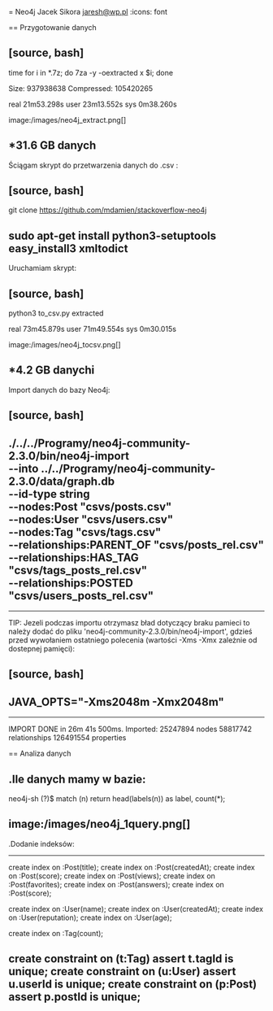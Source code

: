 = Neo4j 
Jacek Sikora <jaresh@wp.pl>
:icons: font

== Przygotowanie danych

[source, bash]
----
time for i in *.7z; do 7za -y -oextracted x $i; done

Size:       937938638
Compressed: 105420265

real	21m53.298s
user	23m13.552s
sys		0m38.260s

image:/images/neo4j_extract.png[]

*31.6 GB danych
----

Ściągam skrypt do przetwarzenia danych do .csv : 

[source, bash]
----
git clone https://github.com/mdamien/stackoverflow-neo4j

sudo apt-get install python3-setuptools
easy_install3 xmltodict
----

Uruchamiam skrypt:

[source, bash]
----
python3 to_csv.py extracted

real	73m45.879s
user	71m49.554s
sys	0m30.015s

image:/images/neo4j_tocsv.png[]

*4.2 GB danychi
----

Import danych do bazy Neo4j:

[source, bash]
----
./../../Programy/neo4j-community-2.3.0/bin/neo4j-import \
--into ../../Programy/neo4j-community-2.3.0/data/graph.db \
--id-type string \
--nodes:Post "csvs/posts.csv" \
--nodes:User "csvs/users.csv" \
--nodes:Tag "csvs/tags.csv" \
--relationships:PARENT_OF "csvs/posts_rel.csv" \
--relationships:HAS_TAG "csvs/tags_posts_rel.csv" \
--relationships:POSTED "csvs/users_posts_rel.csv"
----

----
TIP: 
Jezeli podczas importu otrzymasz bład dotyczący braku pamieci to należy dodać
do pliku 'neo4j-community-2.3.0/bin/neo4j-import', gdzieś przed wywołaniem 
ostatniego polecenia (wartości -Xms -Xmx zależnie od dostepnej pamięci):

[source, bash]
----
JAVA_OPTS="-Xms2048m -Xmx2048m"
----
----

IMPORT DONE in 26m 41s 500ms. Imported:
  25247894 nodes
  58817742 relationships
  126491554 properties

== Analiza danych

.Ile danych mamy w bazie:
----
neo4j-sh (?)$ match (n) return head(labels(n)) as label, count(*);

image:/images/neo4j_1query.png[]
----

.Dodanie indeksów:

----
create index on :Post(title);
create index on :Post(createdAt);
create index on :Post(score);
create index on :Post(views);
create index on :Post(favorites);
create index on :Post(answers);
create index on :Post(score);

create index on :User(name);
create index on :User(createdAt);
create index on :User(reputation);
create index on :User(age);

create index on :Tag(count);

create constraint on (t:Tag) assert t.tagId is unique;
create constraint on (u:User) assert u.userId is unique;
create constraint on (p:Post) assert p.postId is unique;
----
